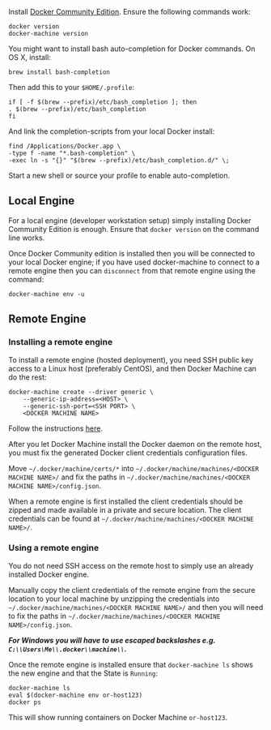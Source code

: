 Install [Docker Community Edition](https://www.docker.com/). Ensure the following commands work:

```
docker version
docker-machine version
```

You might want to install bash auto-completion for Docker commands. On OS X, install:

```
brew install bash-completion
```

Then add this to your `$HOME/.profile`:

```
if [ -f $(brew --prefix)/etc/bash_completion ]; then
. $(brew --prefix)/etc/bash_completion
fi
```

And link the completion-scripts from your local Docker install:

```
find /Applications/Docker.app \
-type f -name "*.bash-completion" \
-exec ln -s "{}" "$(brew --prefix)/etc/bash_completion.d/" \;
```
Start a new shell or source your profile to enable auto-completion.

## Local Engine

For a local engine (developer workstation setup) simply installing Docker Community Edition is enough. Ensure that `docker version` on the command line works.

Once Docker Community edition is installed then you will be connected to your local Docker engine; if you have used docker-machine to connect to a remote engine then you can `disconnect` from that remote engine using the command:

```
docker-machine env -u
```

## Remote Engine

### Installing a remote engine

To install a remote engine (hosted deployment), you need SSH public key access to a Linux host (preferably CentOS), and then Docker Machine can do the rest:

```
docker-machine create --driver generic \
    --generic-ip-address=<HOST> \
    --generic-ssh-port=<SSH PORT> \
    <DOCKER MACHINE NAME>
```

Follow the instructions [here](https://docs.docker.com/machine/drivers/generic/).

After you let Docker Machine install the Docker daemon on the remote host, you must fix the generated Docker client credentials configuration files.

Move `~/.docker/machine/certs/*` into `~/.docker/machine/machines/<DOCKER MACHINE NAME>/` and fix the paths in `~/.docker/machine/machines/<DOCKER MACHINE NAME>/config.json`.

When a remote engine is first installed the client credentials should be zipped and made available in a private and secure location. The client credentials can be found at `~/.docker/machine/machines/<DOCKER MACHINE NAME>/`.

### Using a remote engine

You do not need SSH access on the remote host to simply use an already installed Docker engine.

Manually copy the client credentials of the remote engine from the secure location to your local machine by unzipping the credentials into `~/.docker/machine/machines/<DOCKER MACHINE NAME>/` and then you will need to fix the paths in `~/.docker/machine/machines/<DOCKER MACHINE NAME>/config.json`.

***For Windows you will have to use escaped backslashes e.g. `C:\\Users\Me\\.docker\\machine\\`.***

Once the remote engine is installed ensure that `docker-machine ls` shows the new engine and that the State is `Running`:

```
docker-machine ls
eval $(docker-machine env or-host123)
docker ps
```

This will show running containers on Docker Machine `or-host123`.

<!--
## VirtualBox Engine
you can install a virtual machine as follows:

- Install [VirtualBox](https://www.virtualbox.org/wiki/Downloads)
- Install [Vagrant](http://www.vagrantup.com/downloads.html)
- Install [Docker Toolbox](https://www.docker.com/products/overview#/docker_toolbox)
- Check out the [OpenRemote project](https://github.com/openremote/openremote) and change to `$PROJECT_DIRECTORY/platform/`
- Execute `vagrant up` to start a virtual machine

Configure the virtual machine as a Docker host machine with:
```
docker-machine create \
  -d generic \
  --generic-ssh-user=$(vagrant ssh-config | grep ' User ' | cut -d ' ' -f 4) \
  --generic-ssh-key=$(vagrant ssh-config | grep IdentityFile | cut -d ' ' -f 4) \
  --generic-ip-address=$(vagrant ssh-config | grep HostName | cut -d ' ' -f 4) \
  --generic-ssh-port=$(vagrant ssh-config | grep Port | cut -d ' ' -f 4) \
  openremote
```

Check your Docker host machines with `docker-machine ls`.

To prepare your shell environment (variables), run `eval $(docker-machine env openremote)`. Now  execute `docker [version|images|ps|...]` to interact with your Docker host. You can login directly on your Docker host machine with `vagrant ssh`.
-->
